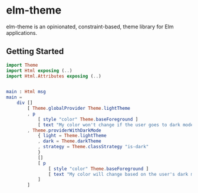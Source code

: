 # elm-theme

elm-theme is an opinionated, constraint-based, theme library for Elm applications.

## Getting Started


```elm
import Theme
import Html exposing (..)
import Html.Attributes exposing (..)


main : Html msg
main =
    div []
        [ Theme.globalProvider Theme.lightTheme
        , p
            [ style "color" Theme.baseForeground ]
            [ text "My color won't change if the user goes to dark mode." ]
        , Theme.providerWithDarkMode
            { light = Theme.lightTheme
            , dark = Theme.darkTheme
            , strategy = Theme.classStrategy "is-dark"
            }
            []
            [ p
                [ style "color" Theme.baseForeground ]
                [ text "My color will change based on the user's dark mode!" ]
            ]
        ]
```
